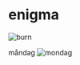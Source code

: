# enigma 
![burn](https://media.tenor.com/s0ZW95p38sAAAAAC/burn.gif)


måndag
![mondag](https://media.tenor.com/Qy4dAOV73dcAAAAd/skeleto-skeleton.gif)
